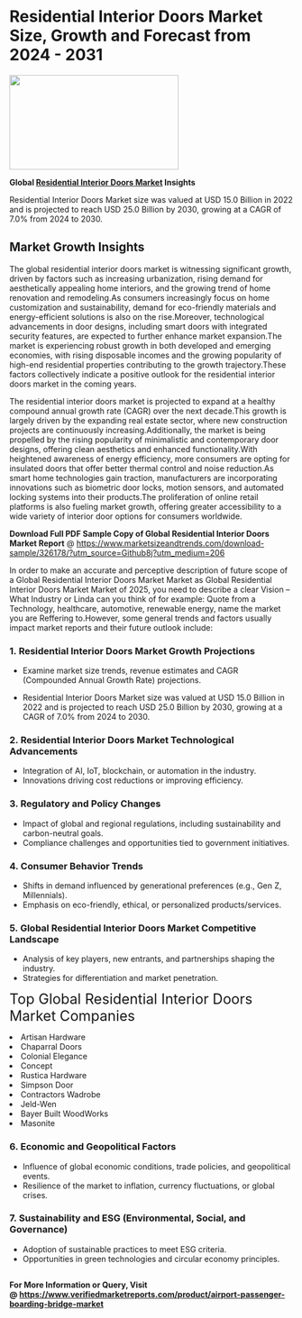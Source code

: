 <H1>Residential Interior Doors Market Size, Growth and Forecast from 2024 - 2031</H1><img class="aligncenter size-medium wp-image-584254" src="https://thirdeyenews.in/wp-content/uploads/2024/09/Global-Market-Research-300x168.jpeg" alt="" width="300" height="168" /><p><strong>Global&nbsp;<a href="https://www.marketsizeandtrends.com/download-sample/326178/?utm_source=Github8j?utm_medium=206">Residential Interior Doors Market</a> Insights</strong></p><p>Residential Interior Doors Market size was valued at USD 15.0 Billion in 2022 and is projected to reach USD 25.0 Billion by 2030, growing at a CAGR of 7.0% from 2024 to 2030.</p><p><h2>Market Growth Insights</h2> <p>The global residential interior doors market is witnessing significant growth, driven by factors such as increasing urbanization, rising demand for aesthetically appealing home interiors, and the growing trend of home renovation and remodeling.As consumers increasingly focus on home customization and sustainability, demand for eco-friendly materials and energy-efficient solutions is also on the rise.Moreover, technological advancements in door designs, including smart doors with integrated security features, are expected to further enhance market expansion.The market is experiencing robust growth in both developed and emerging economies, with rising disposable incomes and the growing popularity of high-end residential properties contributing to the growth trajectory.These factors collectively indicate a positive outlook for the residential interior doors market in the coming years.</p> <p>The residential interior doors market is projected to expand at a healthy compound annual growth rate (CAGR) over the next decade.This growth is largely driven by the expanding real estate sector, where new construction projects are continuously increasing.Additionally, the market is being propelled by the rising popularity of minimalistic and contemporary door designs, offering clean aesthetics and enhanced functionality.With heightened awareness of energy efficiency, more consumers are opting for insulated doors that offer better thermal control and noise reduction.As smart home technologies gain traction, manufacturers are incorporating innovations such as biometric door locks, motion sensors, and automated locking systems into their products.The proliferation of online retail platforms is also fueling market growth, offering greater accessibility to a wide variety of interior door options for consumers worldwide.<p><span class=""><strong>Download Full PDF Sample Copy of Global Residential Interior Doors Market Report</strong> @ <a href="https://www.marketsizeandtrends.com/download-sample/326178/?utm_source=Github8j?utm_medium=206" target="_blank">https://www.marketsizeandtrends.com/download-sample/326178/?utm_source=Github8j?utm_medium=206</a></span></p><p>In order to make an accurate and perceptive description of future scope of a Global&nbsp;Residential Interior Doors Market Market as Global&nbsp;Residential Interior Doors Market Market of 2025, you need to describe a clear Vision &ndash; What Industry or Linda can you think of for example: Quote from a Technology, healthcare, automotive, renewable energy, name the market you are Reffering to.However, some general trends and factors usually impact market reports and their future outlook include:</p><h3>1.&nbsp;<strong>Residential Interior Doors Market Growth Projections</strong></h3><ul><li>Examine market size trends, revenue estimates and CAGR (Compounded Annual Growth Rate) projections.</li><li><p>Residential Interior Doors Market size was valued at USD 15.0 Billion in 2022 and is projected to reach USD 25.0 Billion by 2030, growing at a CAGR of 7.0% from 2024 to 2030.</p></li></ul><h3>2.&nbsp;<strong>Residential Interior Doors Market Technological Advancements</strong></h3><ul><li>Integration of AI, IoT, blockchain, or automation in the industry.</li><li>Innovations driving cost reductions or improving efficiency.</li></ul><h3>3.&nbsp;<strong>Regulatory and Policy Changes</strong></h3><ul><li>Impact of global and regional regulations, including sustainability and carbon-neutral goals.</li><li>Compliance challenges and opportunities tied to government initiatives.</li></ul><h3>4.&nbsp;<strong>Consumer Behavior Trends</strong></h3><ul><li>Shifts in demand influenced by generational preferences (e.g., Gen Z, Millennials).</li><li>Emphasis on eco-friendly, ethical, or personalized products/services.</li></ul><h3>5.&nbsp;<strong>Global Residential Interior Doors Market Competitive Landscape</strong></h3><ul><li>Analysis of key players, new entrants, and partnerships shaping the industry.</li><li>Strategies for differentiation and market penetration.</li></ul><p data-pm-slice="1 1 []"><span style="color: inherit; font-family: inherit; font-size: 25px;">Top Global Residential Interior Doors Market Companies</span></p><div class="" data-test-id=""><p><li>Artisan Hardware</li><li> Chaparral Doors</li><li> Colonial Elegance</li><li> Concept</li><li> Rustica Hardware</li><li> Simpson Door</li><li> Contractors Wadrobe</li><li> Jeld-Wen</li><li> Bayer Built WoodWorks</li><li> Masonite</li></p></div><h3>6.&nbsp;<strong>Economic and Geopolitical Factors</strong></h3><ul><li>Influence of global economic conditions, trade policies, and geopolitical events.</li><li>Resilience of the market to inflation, currency fluctuations, or global crises.</li></ul><h3>7.&nbsp;<strong>Sustainability and ESG (Environmental, Social, and Governance)</strong></h3><ul><li>Adoption of sustainable practices to meet ESG criteria.</li><li>Opportunities in green technologies and circular economy principles.</li></ul><h2><strong style="font-size: 14px;">For More Information or Query, Visit @&nbsp;</strong><a style="background-color: #ffffff; font-size: 14px;" href="https://www.marketsizeandtrends.com/report/residential-interior-doors-market/" target="_blank">https://www.verifiedmarketreports.com/product/airport-passenger-boarding-bridge-market</a></h2>